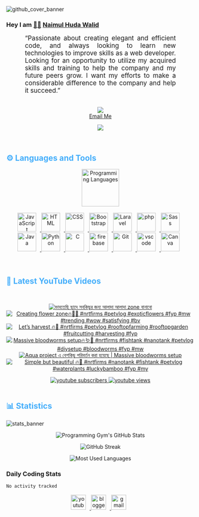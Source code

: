 ![github_cover_banner](https://www.digitalsolutionservices.com/img/services/web%20development.gif)

### Hey I am [👨🏻‍][facebook] [Naimul Huda Walid][youtube]



<p align:"center" style="text-align: justify; margin: 0 50px; font-size: 17px;" >
   “Passionate about creating elegant and efficient code, and always looking to learn new technologies to improve skills as a web developer. Looking for an opportunity to utilize my acquired skills and training to help the company and my future peers grow. I want my efforts to make a considerable difference to the company and help it succeed.”
<br>
<br>
<div align="center">

![](https://visitor-badge.glitch.me/badge?page_id=NaimulHudaWalid)
    <br />
[Email Me](mailto:dev.naimulhuda@gmail.com)
</div>
</p>
<!-- Typing SVG by DenverCoder1 - https://github.com/DenverCoder1/readme-typing-svg -->
<p align="center">
<!--   <a href="https://github.com/DenverCoder1/readme-typing-svg"> -->
    <img src="https://readme-typing-svg.herokuapp.com?color=E22FE4&width=380&height=45&lines=Open-Source+Enthusiast;Learning+In+Public;Empowering+Others;Nice+To+Meet+You+...&center=true"></a>

</p>
<br>
<!-- Languages and Tools -->

<h2 style="color: #44AEFB">⚙️ Languages and Tools</h2>
<div align="center" style="display:block;">
    <img width="100px" alt="Programming Languages" src="https://user-images.githubusercontent.com/78341798/194531121-47b0119a-ce00-439d-b586-125f86acb098.png"/> 
</div>
<br>   
<!-- Icons Resources -->
<!-- https://devicon.dev/ -->
<!-- https://cdn.jsdelivr.net/npm/simple-icons@v3/icons/ -->
<div align="center">
  <a href="https://developer.mozilla.org/en-US/docs/Web/JavaScript" target="_blank" rel="noreferrer">
      <img  alt="JavaScript" height="50px" style="padding-right:10px;" src="https://cdn.jsdelivr.net/gh/devicons/devicon/icons/javascript/javascript-plain.svg"/>
  </a>
  
 
  <a href="https://developer.mozilla.org/en-US/docs/Web/HTML" target="_blank" rel="noreferrer">
      <img  alt="HTML" height="50px" style="padding-right:10px;" src="https://cdn.jsdelivr.net/gh/devicons/devicon/icons/html5/html5-original.svg"/>
  </a>
  <a href="https://developer.mozilla.org/en-US/docs/Web/CSS" target="_blank" rel="noreferrer">
      <img  alt="CSS" height="50px" style="padding-right:10px;" src="https://cdn.jsdelivr.net/gh/devicons/devicon/icons/css3/css3-original.svg"/>
  </a>
  <a href="https://getbootstrap.com/" target="_blank" rel="noreferrer">
      <img  alt="Bootstrap" height="50px" style="padding-right:10px;" src="https://cdn.jsdelivr.net/gh/devicons/devicon/icons/bootstrap/bootstrap-original.svg"/>
  </a> 
  <a href="https://laravel.com/" target="_blank" rel="noreferrer">
      <img  alt="Laravel" height="50px" style="padding-right:10px;" src="https://cdn.jsdelivr.net/gh/devicons/devicon/icons/laravel/laravel-plain.svg"/>
  </a>
  <a href="https://www.php.net/" target="_blank" rel="noreferrer">
      <img  alt="php" height="50px" style="padding-right:10px;" src="https://cdn.jsdelivr.net/gh/devicons/devicon/icons/php/php-original.svg"/>
  </a>
  <a href="https://sass-lang.com/" target="_blank" rel="noreferrer">
      <img  alt="Sass" height="50px" style="padding-right:10px;" src="https://cdn.jsdelivr.net/gh/devicons/devicon/icons/sass/sass-original.svg"/>
  </a>
  <a href="https://www.java.com/en/" target="_blank" rel="noreferrer">
      <img  alt="Java" height="50px" style="padding-right:10px;" src="https://cdn.jsdelivr.net/gh/devicons/devicon/icons/java/java-original.svg"/>
  </a>    
  <a href="https://www.python.org/" target="_blank" rel="noreferrer">
      <img  alt="Python" height="50px" style="padding-right:10px;" src="https://cdn.jsdelivr.net/gh/devicons/devicon/icons/python/python-original.svg"/>
  </a>
  <a href="https://www.cprogramming.com/" target="_blank" rel="noreferrer">
      <img  alt="C" height="50px" style="padding-right:10px;" src="https://cdn.jsdelivr.net/gh/devicons/devicon/icons/c/c-original.svg"/>
  </a>
  
  <a href="https://firebase.google.com/" target="_blank" rel="noreferrer">
      <img  alt="firebase" height="50px" style="padding-right:10px;" src="https://cdn.jsdelivr.net/gh/devicons/devicon/icons/firebase/firebase-plain.svg"/>
  </a>
 
  <a href="https://git-scm.com/" target="_blank" rel="noreferrer">
      <img  alt="Git" height="50px" style="padding-right:10px;" src="https://cdn.jsdelivr.net/gh/devicons/devicon/icons/git/git-original.svg"/>
  </a>
  
  <a href="https://code.visualstudio.com/" target="_blank" rel="noreferrer">
      <img  alt="vscode" height="50px" style="padding-right:10px;"src="https://cdn.jsdelivr.net/gh/devicons/devicon/icons/vscode/vscode-original.svg"/>
  </a>
  <a href="https://www.canva.com/" target="_blank" rel="noreferrer">
      <img  alt="Canva" height="50px" style="padding-right:10px;" src="https://cdn.jsdelivr.net/gh/devicons/devicon/icons/canva/canva-original.svg"/> 
  </a>
</div>
<br>
<br>

<!-- Latest YouTube Videos -->

<h2 style="color: #44AEFB">🎦 Latest YouTube Videos</h2>
<br />

<!-- Resource/Reference: https://github.com/DenverCoder1/github-readme-youtube-cards -->
<div class="youtube videos cards" align="center">

<!-- BEGIN YOUTUBE-CARDS -->
[![ভাবতেছি ছাদে সবকিছুর জন্য আলাদা আলাদা zone বানাবো](https://ytcards.demolab.com/?id=dxTgLptz_bM&title=%E0%A6%AD%E0%A6%BE%E0%A6%AC%E0%A6%A4%E0%A7%87%E0%A6%9B%E0%A6%BF+%E0%A6%9B%E0%A6%BE%E0%A6%A6%E0%A7%87+%E0%A6%B8%E0%A6%AC%E0%A6%95%E0%A6%BF%E0%A6%9B%E0%A7%81%E0%A6%B0+%E0%A6%9C%E0%A6%A8%E0%A7%8D%E0%A6%AF+%E0%A6%86%E0%A6%B2%E0%A6%BE%E0%A6%A6%E0%A6%BE+%E0%A6%86%E0%A6%B2%E0%A6%BE%E0%A6%A6%E0%A6%BE+zone+%E0%A6%AC%E0%A6%BE%E0%A6%A8%E0%A6%BE%E0%A6%AC%E0%A7%8B&lang=en&timestamp=1700900674&background_color=%230d1117&title_color=%23ffffff&stats_color=%23dedede&max_title_lines=1&width=250&border_radius=5 "ভাবতেছি ছাদে সবকিছুর জন্য আলাদা আলাদা zone বানাবো")](https://www.youtube.com/watch?v=dxTgLptz_bM)
[![Creating flower zone🔥🖤🌺 #nrtfirms #petvlog #exoticflowers #fyp #mw #trending #wow #satisfying #bv](https://ytcards.demolab.com/?id=K8gAlsA1bSE&title=Creating+flower+zone%F0%9F%94%A5%F0%9F%96%A4%F0%9F%8C%BA+%23nrtfirms+%23petvlog+%23exoticflowers+%23fyp+%23mw+%23trending+%23wow+%23satisfying+%23bv&lang=en&timestamp=1700873382&background_color=%230d1117&title_color=%23ffffff&stats_color=%23dedede&max_title_lines=1&width=250&border_radius=5 "Creating flower zone🔥🖤🌺 #nrtfirms #petvlog #exoticflowers #fyp #mw #trending #wow #satisfying #bv")](https://www.youtube.com/watch?v=K8gAlsA1bSE)
[![Let’s harvest 🔥🖤 #nrtfirms #petvlog #rooftopfarming #rooftopgarden #fruitcutting #harvesting #fyp](https://ytcards.demolab.com/?id=KVCLzfjaLvY&title=Let%E2%80%99s+harvest+%F0%9F%94%A5%F0%9F%96%A4+%23nrtfirms+%23petvlog+%23rooftopfarming+%23rooftopgarden+%23fruitcutting+%23harvesting+%23fyp&lang=en&timestamp=1700839875&background_color=%230d1117&title_color=%23ffffff&stats_color=%23dedede&max_title_lines=1&width=250&border_radius=5 "Let’s harvest 🔥🖤 #nrtfirms #petvlog #rooftopfarming #rooftopgarden #fruitcutting #harvesting #fyp")](https://www.youtube.com/watch?v=KVCLzfjaLvY)
[![Massive bloodworms setup🔥🪱🖤 #nrtfirms #fishtank #nanotank #petvlog #diysetup #bloodworms #fyp #mw](https://ytcards.demolab.com/?id=fYNoufZ1pN0&title=Massive+bloodworms+setup%F0%9F%94%A5%F0%9F%AA%B1%F0%9F%96%A4+%23nrtfirms+%23fishtank+%23nanotank+%23petvlog+%23diysetup+%23bloodworms+%23fyp+%23mw&lang=en&timestamp=1700788121&background_color=%230d1117&title_color=%23ffffff&stats_color=%23dedede&max_title_lines=1&width=250&border_radius=5 "Massive bloodworms setup🔥🪱🖤 #nrtfirms #fishtank #nanotank #petvlog #diysetup #bloodworms #fyp #mw")](https://www.youtube.com/watch?v=fYNoufZ1pN0)
[![Aqua project এ বেশকিছু পরিবর্তন করা হয়েছে | Massive bloodworms setup](https://ytcards.demolab.com/?id=0PvH9pZUx-s&title=Aqua+project+%E0%A6%8F+%E0%A6%AC%E0%A7%87%E0%A6%B6%E0%A6%95%E0%A6%BF%E0%A6%9B%E0%A7%81+%E0%A6%AA%E0%A6%B0%E0%A6%BF%E0%A6%AC%E0%A6%B0%E0%A7%8D%E0%A6%A4%E0%A6%A8+%E0%A6%95%E0%A6%B0%E0%A6%BE+%E0%A6%B9%E0%A7%9F%E0%A7%87%E0%A6%9B%E0%A7%87+%7C+Massive+bloodworms+setup&lang=en&timestamp=1700781099&background_color=%230d1117&title_color=%23ffffff&stats_color=%23dedede&max_title_lines=1&width=250&border_radius=5 "Aqua project এ বেশকিছু পরিবর্তন করা হয়েছে | Massive bloodworms setup")](https://www.youtube.com/watch?v=0PvH9pZUx-s)
[![Simple but beautiful 🔥🖤 #nrtfirms #nanotank #fishtank #petvlog #waterplants #luckybamboo #fyp #my](https://ytcards.demolab.com/?id=uHh9CX_XXuU&title=Simple+but+beautiful+%F0%9F%94%A5%F0%9F%96%A4+%23nrtfirms+%23nanotank+%23fishtank+%23petvlog+%23waterplants+%23luckybamboo+%23fyp+%23my&lang=en&timestamp=1700769123&background_color=%230d1117&title_color=%23ffffff&stats_color=%23dedede&max_title_lines=1&width=250&border_radius=5 "Simple but beautiful 🔥🖤 #nrtfirms #nanotank #fishtank #petvlog #waterplants #luckybamboo #fyp #my")](https://www.youtube.com/watch?v=uHh9CX_XXuU)
<!-- END YOUTUBE-CARDS -->
</div>

<!-- Begin Youtube Buttons -->
<!-- Resource/Reference:  https://github.com/DenverCoder1/custom-icon-badges -->
<div class="youtube buttons" align="center">
    <a href="https://www.youtube.com/channel/UCa3YaFwzSII0kKg3Nads2dQ"  target="_blank">
        <img alt="youtube subscribers" src="https://img.shields.io/youtube/channel/subscribers/UCa3YaFwzSII0kKg3Nads2dQ?logo=youtube&logoColor=red&style=for-the-badge"/>
    </a> 
    <a href="https://www.youtube.com/channel/UCa3YaFwzSII0kKg3Nads2dQ"  target="_blank">
        <img alt="youtube views" src="https://custom-icon-badges.demolab.com/youtube/channel/views/UCa3YaFwzSII0kKg3Nads2dQ?color=%23E05D44&logo=eye&logoColor=white&style=for-the-badge&labelColor=#555555"/>
    </a> 
</div>
<br>
<!-- End Youtube Buttons -->

<!-- Statistics -->

<h2 style="color: #44AEFB">📊 Statistics</h2>

![stats_banner](https://user-images.githubusercontent.com/78341798/194534778-d662496c-ae00-4e8d-ae9b-b90912054e7f.gif)

<!-- Begin Stats Cards -->
<!-- Resources:  -->
<!-- Github & Languages Stats: https://github.com/naimul15-12090/github-readme-stats --> 
<!-- Streak Stats: https://github.com/denvercoder1/github-readme-streak-stats -->
<!-- Change the value after ?username= to your GitHub username. -->
<div class="stats" align="center">

![Programming Gym's GitHub Stats](https://github-readme-stats.vercel.app/api?username=NaimulHudaWalid&hide=stars&count_private=true&show_icons=true&theme=algolia&border_radius=20)

![GitHub Streak](https://streak-stats.demolab.com?user=NaimulHudaWalid&count_private=true&theme=algolia&border_radius=22)

![Most Used Languages](https://github-readme-stats.vercel.app/api/top-langs/?username=NaimulHudaWalid&langs_count=8&layout=compact&show_icons=true&theme=algolia&border_radius=20)
    
<!-- ![Top Langs](https://github-readme-stats.vercel.app/api/top-langs/?username=naimul15-12090&langs_count=8) -->
<!-- [![Top Langs](https://github-readme-stats.vercel.app/api/top-langs/?username=naimul15-12090&layout=compact)](https://github.com/anuraghazra/github-readme-stats)
 -->
    
</div>
<!--  End Stats Cards -->



### Daily Coding Stats
<!--START_SECTION:waka-->

```txt
No activity tracked
```

<!--END_SECTION:waka-->
<!-- Begin Footer -->
<!-- Icons Resources -->
<!-- https://devicon.dev/ -->
<div class="footer" align="center" style="margin:15px;">
    <a href="https://www.youtube.com/channel/UCa3YaFwzSII0kKg3Nads2dQ" target="_blank">
        <img  style="margin:0 10px 10px 0;" src="https://user-images.githubusercontent.com/78341798/194531650-698ef1b1-9cbd-4b4f-96ef-5a2ec4b5d7e6.svg" alt="youtube" width="40px"/>
    </a>
    <a href="https://www.linkedin.com/in/naimulhudawalid/" target="_blank">
        <img style="margin:0 10px 10px 0;" src="https://user-images.githubusercontent.com/78341798/194531458-b5dfeb1b-bad5-4dfa-909a-2e402262db9a.svg" alt="blogger" width="40px"/>
    </a>
    <a href="mailto:dev.naimulhuda@gmail.com" target="_blank">
        <img style="margin:0 10px 10px 0;" src="https://user-images.githubusercontent.com/78341798/194531383-ddb2b774-5bb9-491c-b601-4a4a7d9792fb.svg" alt="gmail" width="40px"/>
    </a>
</div>
<!-- End Footer -->

[youtube]: https://www.youtube.com/channel/UCa3YaFwzSII0kKg3Nads2dQ
[facebook]: https://www.facebook.com/profile.php?id=100007065945838
